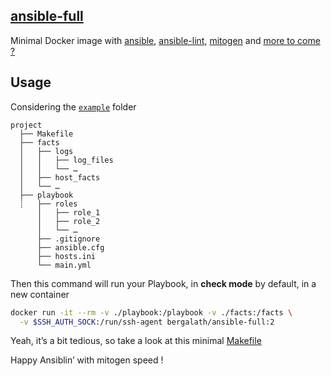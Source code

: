 ## [ansible-full](https://hub.docker.com/r/bergalath/ansible-full)

Minimal Docker image with [ansible](https://docs.ansible.com/ansible/latest/), [ansible-lint](https://ansible.readthedocs.io/projects/lint/), [mitogen](https://mitogen.networkgenomics.com/ansible_detailed.html) and [more to come ?](https://github.com/fboender/ansible-cmdb)

## Usage

Considering the [`example`](example) folder

```
project
  ├── Makefile
  ├── facts
  │   ├── logs
  │   │   ├── log_files
  │   │   └── …
  │   ├── host_facts
  │   └── …
  ├── playbook
  ┊   ├── roles
      │   ├── role_1
      │   ├── role_2
      │   └── …
      ├── .gitignore
      ├── ansible.cfg
      ├── hosts.ini
      └── main.yml
```

Then this command will run your Playbook, in **check mode** by default, in a new container

```bash
docker run -it --rm -v ./playbook:/playbook -v ./facts:/facts \
  -v $SSH_AUTH_SOCK:/run/ssh-agent bergalath/ansible-full:2
```

Yeah, it’s a bit tedious, so take a look at this minimal [Makefile](example/Makefile)

Happy Ansiblin’ with mitogen speed !
